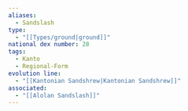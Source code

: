 ```yaml
---
aliases:
  - Sandslash
type:
  - "[[Types/ground|ground]]"
national dex number: 28
tags:
  - Kanto
  - Regional-Form
evolution line:
  - "[[Kantonian Sandshrew|Kantonian Sandshrew]]"
associated:
  - "[[Alolan Sandslash]]"
---
```

